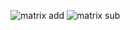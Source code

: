 ![matrix add](https://github.com/Rishij17/C-codes/assets/143082790/0861ba2e-d107-4750-a811-cff0fac5b70c)
![matrix sub](https://github.com/Rishij17/C-codes/assets/143082790/d84548c5-899a-440e-8662-1a68f02af1d5)
